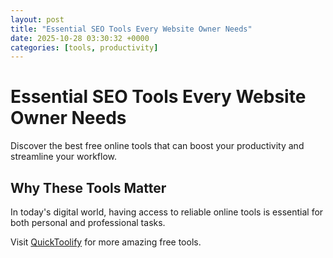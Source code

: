 ```yaml
---
layout: post
title: "Essential SEO Tools Every Website Owner Needs"
date: 2025-10-28 03:30:32 +0000
categories: [tools, productivity]
---
```


# Essential SEO Tools Every Website Owner Needs

Discover the best free online tools that can boost your productivity and streamline your workflow.

## Why These Tools Matter

In today's digital world, having access to reliable online tools is essential for both personal and professional tasks.

Visit [QuickToolify](https://quicktoolify.com) for more amazing free tools.